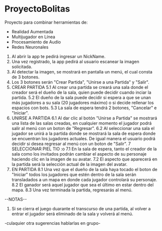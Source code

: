 # ProyectoBolitas
Proyecto para combinar herramientas de:
- Realidad Aumentada
- Multijugador en Línea
- Procesamiento de Audio
- Redes Neuronales


1. Al abrir la app te pedirá ingresar un NickName.
2. Una vez registrado, la app pedirá al usuario escanear la imagen solicitada.
3. Al detectar la imagen, se mostrará en pantalla un menú, el cual consta de 3 botones.
4. Los 3 botones serán "Crear Partida", "Unirse a una Partida" y "Salir".
5. CREAR PARTIDA
	5.1 Al crear una partida se creará una sala donde el creador será el dueño de la sala, quien puede decidir cuando inciar la partida. 
	5.2 El dueño de la sala puede decidir si espera a que se unan más jugadores a su sala (20 jugadores máximo) o si decide rellenar los espacios con bots. 
	5.3 La sala de espera tendrá 2 botones, "Cancelar" e "Iniciar". 
6. UNIRSE A PARTIDA
	6.1 Al dar clic al botón "Unirse a Partida" se mostrará una lista de las salas creadas, en cualquier momento el jugador podrá salir al menú con un boton de "Regresar".
	6.2 Al seleccionar una sala el jugador se unirá a la partida donde se mostrará la sala de espera donde se encuentran los jugadores actuales. De igual manera el usuario podrá decidir
	    si desea regresar al menú con un boton de "Salir".
7 SELECCIONAR PIEL TIO :o
	7.1 En la sala de espera, tanto el creador de la sala como los invitados podrán cambiar el aspecto de su personaje haciendo clic en la imagen de su avatar.
	7.2 El aspecto que aparecerá en la partida será la selección actual de la imagen del avatar.
8. EN PARTIDA
	8.1 Una vez que el dueño de la sala haya tocado el boton de "Iniciar" todos los jugadores que estén dentro de la sala serán transladados a un mapa en donde cada jugador controlará
	    su personaje.
	8.2 El ganador será aquel jugador que sea el último en estar dentro del mapa.
	8.3 Una vez terminada la partida, regresarás al menú.

--NOTAS--
1. Si se cierra el juego duarante el transcurso de una partida, al volver a entrar el jugador será eliminado de la sala y volverá al menú.


-culaquier otra sugerencias hablarlas en grupo-


